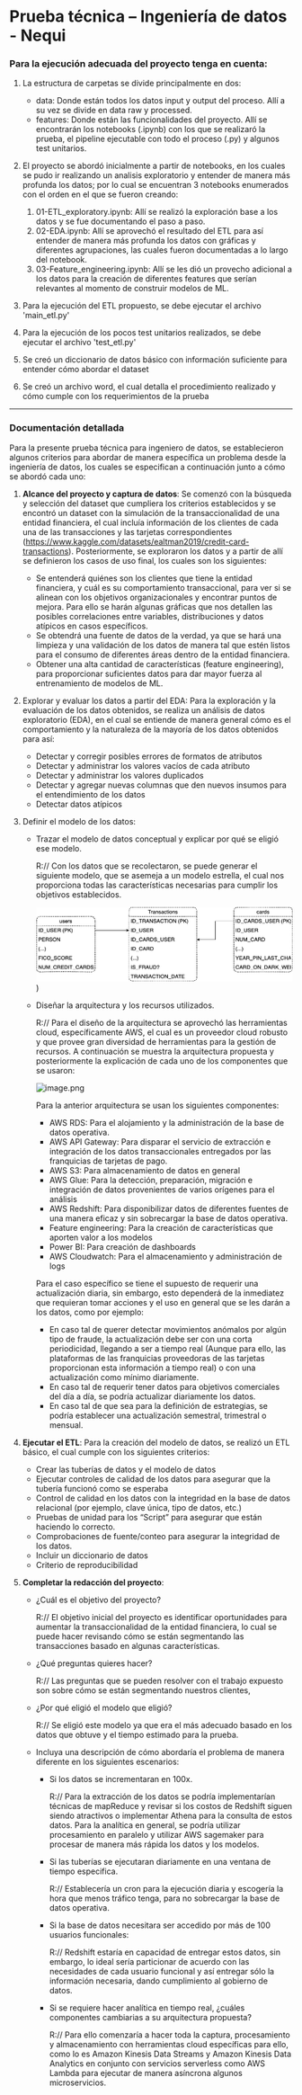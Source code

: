 # Prueba técnica – Ingeniería de datos - Nequi


### **Para la ejecución adecuada del proyecto tenga en cuenta:**

1. La estructura de carpetas se divide principalmente en dos:
    * data: Donde están todos los datos input y output del proceso. Allí a su vez se divide en data raw y processed.
    * features: Donde están las funcionalidades del proyecto. Allí se encontrarán los notebooks (.ipynb) con los que se realizaró la prueba, el pipeline ejecutable con todo el proceso (.py) y algunos test unitarios.
2. El proyecto se abordó inicialmente a partir de notebooks, en los cuales se pudo ir realizando un analisis exploratorio y entender de manera más profunda los datos; por lo cual se encuentran 3 notebooks enumerados con el orden en el que se fueron creando:
    1. 01-ETL_exploratory.ipynb: Allí se realizó la exploración base a los datos y se fue documentando el paso a paso.
    2. 02-EDA.ipynb: Allí se aprovechó el resultado del ETL para así entender de manera más profunda los datos con gráficas y diferentes agrupaciones, las cuales fueron documentadas a lo largo del notebook.
    3. 03-Feature_engineering.ipynb: Allí se les dió un provecho adicional a los datos para la creación de diferentes features que serían relevantes al momento de construir modelos de ML.

3. Para la ejecución del ETL propuesto, se debe ejecutar el archivo 'main_etl.py'
4. Para la ejecución de los pocos test unitarios realizados, se debe ejecutar el archivo 'test_etl.py'
5. Se creó un diccionario de datos básico con información suficiente para entender cómo abordar el dataset
6. Se creó un archivo word, el cual detalla el procedimiento realizado y cómo cumple con los requerimientos de la prueba



------------------------------------------------------


### **Documentación detallada**

Para la presente prueba técnica para ingeniero de datos, se establecieron algunos criterios para abordar de manera específica un problema desde la ingeniería de datos, los cuales se especifican a continuación junto a cómo se abordó cada uno:

1.	**Alcance del proyecto y captura de datos**: 
Se comenzó con la búsqueda y selección del dataset que cumpliera los criterios establecidos y se encontró un dataset con la simulación de la transaccionalidad de una entidad financiera, el cual incluía información de los clientes de cada una de las transacciones y las tarjetas correspondientes (https://www.kaggle.com/datasets/ealtman2019/credit-card-transactions).
Posteriormente, se exploraron los datos y a partir de allí se definieron los casos de uso final, los cuales son los siguientes:
    * Se entenderá quiénes son los clientes que tiene la entidad financiera, y cuál es su comportamiento transaccional, para ver si se alinean con los objetivos organizacionales y encontrar puntos de mejora. Para ello se harán algunas gráficas que nos detallen las posibles correlaciones entre variables, distribuciones y datos atípicos en casos específicos.
    * Se obtendrá una fuente de datos de la verdad, ya que se hará una limpieza y una validación de los datos de manera tal que estén listos para el consumo de diferentes áreas dentro de la entidad financiera.
    * Obtener una alta cantidad de características (feature engineering), para proporcionar suficientes datos para dar mayor fuerza al entrenamiento de modelos de ML.


2.	Explorar y evaluar los datos a partir del EDA:
Para la exploración y la evaluación de los datos obtenidos, se realiza un análisis de datos exploratorio (EDA), en el cual se entiende de manera general cómo es el comportamiento y la naturaleza de la mayoría de los datos obtenidos para así:
    * Detectar y corregir posibles errores de formatos de atributos
    * Detectar y administrar los valores vacíos de cada atributo
    * Detectar y administrar los valores duplicados 
    * Detectar y agregar nuevas columnas que den nuevos insumos para el entendimiento de los datos
    * Detectar datos atípicos


3.	Definir el modelo de los datos:
    * Trazar el modelo de datos conceptual y explicar por qué se eligió ese modelo. 
    
        R:// Con los datos que se recolectaron, se puede generar el siguiente modelo, que se asemeja a un modelo estrella, el cual nos proporciona todas las características necesarias para cumplir los objetivos establecidos.

        ![image.png](/Modelo%20de%20datos.drawio.png))
    
    * Diseñar la arquitectura y los recursos utilizados. 
    
        R:// Para el diseño de la arquitectura se aprovechó las herramientas cloud, específicamente AWS, el cual es un proveedor cloud robusto y que provee gran diversidad de herramientas para la gestión de recursos. A continuación se muestra la arquitectura propuesta y posteriormente la explicación de cada uno de los componentes que se usaron:

        ![image.png](attachment:image-2.png)
    
        Para la anterior arquitectura se usan los siguientes componentes:
        * AWS RDS: Para el alojamiento y la administración de la base de datos operativa.
        * AWS API Gateway: Para disparar el servicio de extracción e integración de los datos transaccionales entregados por las franquicias de tarjetas de pago.
        * AWS S3: Para almacenamiento de datos en general
        * AWS Glue: Para la detección, preparación, migración e integración de datos provenientes de varios orígenes para el análisis
        * AWS Redshift: Para disponibilizar datos de diferentes fuentes de una manera eficaz y sin sobrecargar la base de datos operativa.
        * Feature engineering: Para la creación de características que aporten valor a los modelos
        * Power BI: Para creación de dashboards
        * AWS Cloudwatch: Para el almacenamiento y administración de logs

    
    
        Para el caso específico se tiene el supuesto de requerir una actualización diaria, sin embargo, esto dependerá de la inmediatez que requieran tomar acciones y el uso en general que se les darán a los datos, como por ejemplo:
        * En caso tal de querer detectar movimientos anómalos por algún tipo de fraude, la actualización debe ser con una corta periodicidad, llegando a ser a tiempo real (Aunque para ello, las plataformas de las franquicias proveedoras de las tarjetas proporcionan esta información a tiempo real) o con una actualización como mínimo diariamente.
        * En caso tal de requerir tener datos para objetivos comerciales del día a día, se podría actualizar diariamente los datos.
        * En caso tal de que sea para la definición de estrategias, se podría establecer una actualización semestral, trimestral o mensual.



4.	**Ejecutar el ETL**:
Para la creación del modelo de datos, se realizó un ETL básico, el cual cumple con los siguientes criterios:
    * Crear las tuberías de datos y el modelo de datos 
    * Ejecutar controles de calidad de los datos para asegurar que la tubería funcionó como se esperaba 
    * Control de calidad en los datos con la integridad en la base de datos relacional (por ejemplo, clave única, tipo de datos, etc.) 
    * Pruebas de unidad para los “Script” para asegurar que están haciendo lo correcto.
    * Comprobaciones de fuente/conteo para asegurar la integridad de los datos. 
    * Incluir un diccionario de datos 
    * Criterio de reproducibilidad 




5.	**Completar la redacción del proyecto**:
    * ¿Cuál es el objetivo del proyecto?

        R:// El objetivo inicial del proyecto es identificar oportunidades para aumentar la transaccionalidad de la entidad financiera, lo cual se puede hacer revisando cómo se están segmentando las transacciones basado en algunas características.

    * ¿Qué preguntas quieres hacer? 

        R:// Las preguntas que se pueden resolver con el trabajo expuesto son sobre cómo se están segmentando nuestros clientes, 

    * ¿Por qué eligió el modelo que eligió? 

        R:// Se eligió este modelo ya que era el más adecuado basado en los datos que obtuve y el tiempo estimado para la prueba.

    * Incluya una descripción de cómo abordaría el problema de manera diferente en los siguientes escenarios: 
        * Si los datos se incrementaran en 100x.

            R:// Para la extracción de los datos se podría implementarían técnicas de mapReduce y revisar si los costos de Redshift siguen siendo atractivos o implementar Athena para la consulta de estos datos.
            Para la analítica en general, se podría utilizar procesamiento en paralelo y utilizar AWS sagemaker para procesar de manera más rápida los datos y los modelos.

        * Si las tuberías se ejecutaran diariamente en una ventana de tiempo especifica.

            R:// Establecería un cron para la ejecución diaria y escogería la hora que menos tráfico tenga, para no sobrecargar la base de datos operativa.

        * Si la base de datos necesitara ser accedido por más de 100 usuarios funcionales:

            R:// Redshift estaría en capacidad de entregar estos datos, sin embargo, lo ideal sería particionar de acuerdo con las necesidades de cada usuario funcional y así entregar sólo la información necesaria, dando cumplimiento al gobierno de datos.

        * Si se requiere hacer analítica en tiempo real, ¿cuáles componentes cambiarias a su arquitectura propuesta? 

            R:// Para ello comenzaría a hacer toda la captura, procesamiento y almacenamiento con herramientas cloud específicas para ello, como lo es Amazon Kinesis Data Streams y Amazon Kinesis Data Analytics en conjunto con servicios serverless como AWS Lambda para ejecutar de manera asíncrona algunos microservicios.

